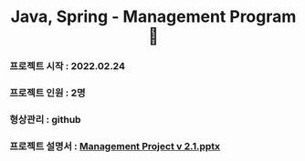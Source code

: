 <h1 align="center">Java, Spring - Management Program 📝</h1>     

### 프로젝트 시작 : 2022.02.24
### 프로젝트 인원 : 2명
### 형상관리 : github

### 프로젝트 설명서 : [Management Project v 2.1.pptx](https://github.com/kjr04205/Management/files/11955607/Management.Project.v.2.1.pptx)
